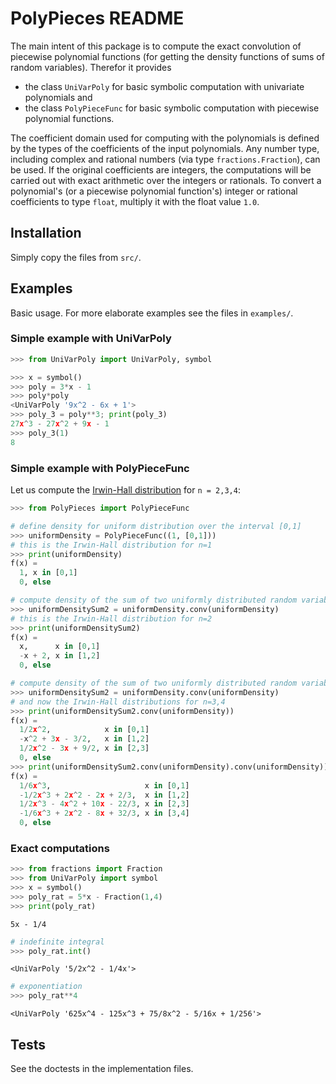 # PolyPieces README

The main intent of this package is to compute the exact convolution of piecewise polynomial functions
(for getting the density functions of sums of random variables).
Therefor it provides 
* the class `UniVarPoly` for basic symbolic computation with univariate polynomials and 
* the class `PolyPieceFunc` for basic symbolic computation with piecewise polynomial functions.

The coefficient domain used for computing with the polynomials is defined by the types of the coefficients 
of the input polynomials. Any number type, including complex and rational numbers (via type `fractions.Fraction`), can be used.
If the original coefficients are integers, the computations will be carried out with exact arithmetic over the integers or rationals.
To convert a polynomial's (or a piecewise polynomial function's) integer or rational coefficients to type `float`, multiply it with the float value `1.0`.


## Installation

Simply copy the files from `src/`.


## Examples

Basic usage. For more elaborate examples see the files in `examples/`.

### Simple example with UniVarPoly
```python
>>> from UniVarPoly import UniVarPoly, symbol

>>> x = symbol()
>>> poly = 3*x - 1
>>> poly*poly
<UniVarPoly '9x^2 - 6x + 1'>
>>> poly_3 = poly**3; print(poly_3)
27x^3 - 27x^2 + 9x - 1
>>> poly_3(1)
8
```

### Simple example with PolyPieceFunc
Let us compute the [Irwin-Hall distribution](https://en.wikipedia.org/wiki/Irwin%E2%80%93Hall_distribution) for `n = 2,3,4`:
```python
>>> from PolyPieces import PolyPieceFunc

# define density for uniform distribution over the interval [0,1]
>>> uniformDensity = PolyPieceFunc((1, [0,1]))
# this is the Irwin-Hall distribution for n=1
>>> print(uniformDensity)
f(x) =
  1, x in [0,1]
  0, else
```
```python
# compute density of the sum of two uniformly distributed random variables (by convolution)
>>> uniformDensitySum2 = uniformDensity.conv(uniformDensity)
# this is the Irwin-Hall distribution for n=2
>>> print(uniformDensitySum2)
f(x) =
  x,      x in [0,1]
  -x + 2, x in [1,2]
  0, else
```
```python
# compute density of the sum of two uniformly distributed random variables (by convolution)
>>> uniformDensitySum2 = uniformDensity.conv(uniformDensity)
# and now the Irwin-Hall distributions for n=3,4
>>> print(uniformDensitySum2.conv(uniformDensity))
f(x) =
  1/2x^2,            x in [0,1]
  -x^2 + 3x - 3/2,   x in [1,2]
  1/2x^2 - 3x + 9/2, x in [2,3]
  0, else
>>> print(uniformDensitySum2.conv(uniformDensity).conv(uniformDensity))
f(x) =
  1/6x^3,                     x in [0,1]
  -1/2x^3 + 2x^2 - 2x + 2/3,  x in [1,2]
  1/2x^3 - 4x^2 + 10x - 22/3, x in [2,3]
  -1/6x^3 + 2x^2 - 8x + 32/3, x in [3,4]
  0, else
```

### Exact computations
```python
>>> from fractions import Fraction
>>> from UniVarPoly import symbol
>>> x = symbol()
>>> poly_rat = 5*x - Fraction(1,4)
>>> print(poly_rat)
```
```
5x - 1/4
```
```python
# indefinite integral
>>> poly_rat.int()
```
```
<UniVarPoly '5/2x^2 - 1/4x'>
```
```python
# exponentiation
>>> poly_rat**4
```
```
<UniVarPoly '625x^4 - 125x^3 + 75/8x^2 - 5/16x + 1/256'>
```

## Tests
See the doctests in the implementation files.
